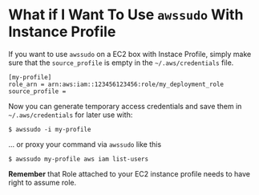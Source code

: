 # What if I Want To Use `awssudo` With Instance Profile

If you want to use `awssudo` on a EC2 box with Instace Profile, simply make sure
that the `source_profile` is empty in the `~/.aws/credentials` file.

```
[my-profile]
role_arn = arn:aws:iam::123456123456:role/my_deployment_role
source_profile =
```

Now you can generate temporary access credentials and save them in
`~/.aws/credentials` for later use with:

```
$ awssudo -i my-profile
```

... or proxy your command via `awssudo` like this

```
$ awssudo my-profile aws iam list-users
```

**Remember** that Role attached to your EC2 instance profile needs to have right to
assume role.
